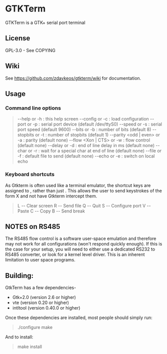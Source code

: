 # GTKTerm

GTKTerm is a GTK+ serial port terminal

## License

GPL-3.0 - See COPYING

## Wiki

See https://github.com/zdavkeos/gtkterm/wiki for documentation.

## Usage

### Command line options

> --help or -h : this help screen
> --config <configuration> or -c : load configuration
> --port <device> or -p : serial port device (default /dev/ttyS0)
> --speed <speed> or -s : serial port speed (default 9600)
> --bits <bits> or -b : number of bits (default 8)
> --stopbits <stopbits> or -t : number of stopbits (default 1)
> --parity <odd | even> or -a : parity (default none)
> --flow <Xon | CTS> or -w : flow control (default none)
> --delay <ms> or -d : end of line delay in ms (default none)
> --char <char> or -r : wait for a special char at end of line (default none)
> --file <filename> or -f : default file to send (default none)
> --echo or -e : switch on local echo

### Keyboard shortcuts

As Gtkterm is often used like a terminal emulator, the shortcut keys
are assigned to <ctrl><shift>, rather than just <ctrl>.  This allows
the user to send keystrokes of the form <ctrl>X and not have Gtkterm
intercept them.

> <ctrl><shift>L -- Clear screen
> <ctrl><shift>R -- Send file
> <ctrl><shift>Q -- Quit 
> <ctrl><shift>S -- Configure port
> <ctrl><shift>V -- Paste
> <ctrl><shift>C -- Copy
> <ctrl>B	 -- Send break

## NOTES on RS485

The RS485 flow control is a software user-space emulation and
therefore may not work for all configurations (won't respond quickly
enough).  If this is the case for your setup, you will need to either
use a dedicated RS232 to RS485 converter, or look for a kernel level
driver.  This is an inherent limitation to user space programs.

## Building:

GtkTerm has a few dependencies-

* Gtk+2.0 (version 2.6 or higher)
* vte (version 0.20 or higher)
* intltool (version 0.40.0 or higher)

Once these dependencies are installed, most people should simply run:

> ./configure
>  make

And to install:

> make install
